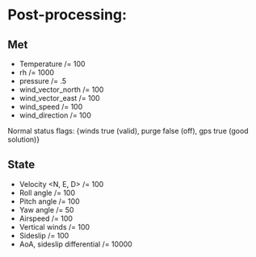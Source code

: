Post-processing:
=========

Met
-----

+ Temperature /= 100
+ rh /= 1000
+ pressure /= .5
+ wind_vector_north /= 100
+ wind_vector_east /= 100
+ wind_speed /= 100
+ wind_direction /= 100

Normal status flags: {winds true (valid), purge false (off), gps true (good solution)}

State
------

+ Velocity <N, E, D> /= 100
+ Roll angle /= 100
+ Pitch angle /= 100
+ Yaw angle /= 50
+ Airspeed /= 100
+ Vertical winds /= 100
+ Sideslip /= 100
+ AoA, sideslip differential /= 10000